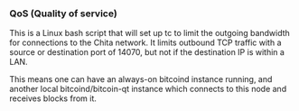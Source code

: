 ### QoS (Quality of service) ###

This is a Linux bash script that will set up tc to limit the outgoing bandwidth for connections to the Chita network. It limits outbound TCP traffic with a source or destination port of 14070, but not if the destination IP is within a LAN.

This means one can have an always-on bitcoind instance running, and another local bitcoind/bitcoin-qt instance which connects to this node and receives blocks from it.
